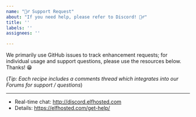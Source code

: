 ```yaml
---
name: "🙋‍♂️ Support Request"
about: "If you need help, please refer to Discord! 🤷‍♂️"
title: ''
labels: ''
assignees: ''

---
```


<!-- --------------^ Click "Preview" for a nicer view! -->
We primarily use GitHub issues to track enhancement requests; for individual usage and support questions, please use the resources below. Thanks! 😁

(*Tip: Each recipe includes a comments thread which integrates into our Forums for support / questions*)

---

* Real-time chat: http://discord.elfhosted.com
* Details: https://elfhosted.com/get-help/
